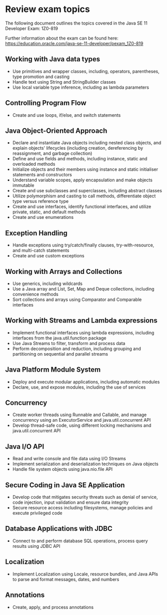 # Review exam topics
The following document outlines the topics covered in the Java SE 11 Developer Exam: 1Z0-819

Further information about the exam can be found here: https://education.oracle.com/java-se-11-developer/pexam_1Z0-819

## Working with Java data types
*	Use primitives and wrapper classes, including, operators, parentheses, type promotion and casting
*	Handle text using String and StringBuilder classes
*	Use local variable type inference, including as lambda parameters

## Controlling Program Flow
*	Create and use loops, if/else, and switch statements

## Java Object-Oriented Approach
*	Declare and instantiate Java objects including nested class objects, and explain objects' lifecycles (including creation, dereferencing by reassignment, and garbage collection)
*	Define and use fields and methods, including instance, static and overloaded methods
*	Initialize objects and their members using instance and static initialiser statements and constructors
*	Understand variable scopes, apply encapsulation and make objects immutable
*	Create and use subclasses and superclasses, including abstract classes
*	Utilize polymorphism and casting to call methods, differentiate object type versus reference type
*	Create and use interfaces, identify functional interfaces, and utilize private, static, and default methods
*	Create and use enumerations

## Exception Handling
*	Handle exceptions using try/catch/finally clauses, try-with-resource, and multi-catch statements
*	Create and use custom exceptions

## Working with Arrays and Collections
*	Use generics, including wildcards
*	Use a Java array and List, Set, Map and Deque collections, including convenience methods
*	Sort collections and arrays using Comparator and Comparable interfaces

## Working with Streams and Lambda expressions
*	Implement functional interfaces using lambda expressions, including interfaces from the java.util.function package
*	Use Java Streams to filter, transform and process data
*	Perform decomposition and reduction, including grouping and partitioning on sequential and parallel streams

## Java Platform Module System
*	Deploy and execute modular applications, including automatic modules
*	Declare, use, and expose modules, including the use of services

## Concurrency
*	Create worker threads using Runnable and Callable, and manage concurrency using an ExecutorService and java.util.concurrent API
*	Develop thread-safe code, using different locking mechanisms and java.util.concurrent API

## Java I/O API
*	Read and write console and file data using I/O Streams
*	Implement serialization and deserialization techniques on Java objects
*	Handle file system objects using java.nio.file API

## Secure Coding in Java SE Application
*	Develop code that mitigates security threats such as denial of service, code injection, input validation and ensure data integrity
*	Secure resource access including filesystems, manage policies and execute privileged code

## Database Applications with JDBC
*	Connect to and perform database SQL operations, process query results using JDBC API

## Localization
*	Implement Localization using Locale, resource bundles, and Java APIs to parse and format messages, dates, and numbers

## Annotations
*	Create, apply, and process annotations

